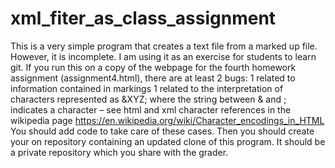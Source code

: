 # xml_fiter_as_class_assignment
This is a very simple program that creates a text file from a marked up file. However, it is incomplete. I am using it as an exercise for students to learn git.
If you run this on a copy of the webpage for the fourth homework assignment (assignment4.html), there are at least 2 bugs:
1 related to information contained in <style> </style> markings
1 related to the interpretation of characters represented as &XYZ; where the string between & and ;  indicates a character  – see html and xml character references in the wikipedia page https://en.wikipedia.org/wiki/Character_encodings_in_HTML
You should add code to take care of these cases.  Then you should create your on repository containing an updated clone of this program.  It should be a private repository which you share with the grader.
